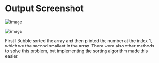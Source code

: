 <h1>Output Screenshot</h1>

![image](https://github.com/user-attachments/assets/8e7ecd80-ca15-4962-a89a-208aceb27f03)

![image](https://github.com/user-attachments/assets/517a53f4-59e7-47f3-8db6-a0bf13bb8c7b)


First I Bubble sorted the array and then printed the number at the index 1, which ws the second smallest in the array. 
There were also other methods to solve this problem, but implementing the sorting algorithm made this easier. 
